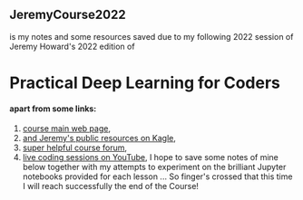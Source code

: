 ## JeremyCourse2022
 is my notes and some resources saved due to my following 2022 session of Jeremy Howard's 2022 edition of
# Practical Deep Learning for Coders
#### apart from some links:
1. [course main web page](https://course.fast.ai/),
2. [and Jeremy's public resources on Kagle](https://www.kaggle.com/jhoward/code?userId=3256&sortBy=dateCreated&tab=profile),
3. [super helpful course forum](https://www.youtube.com/playlist?list=PLfYUBJiXbdtSgU6S_3l6pX-4hQYKNJZFU),
4. [live coding sessions on YouTube](https://www.youtube.com/playlist?list=PLfYUBJiXbdtSLBPJ1GMx-sQWf6iNhb8mM),
I hope to save some notes of mine below together with my attempts to experiment on the brilliant Jupyter notebooks provided for each lesson
... So finger's crossed that this time I will reach successfully the end of the Course!

